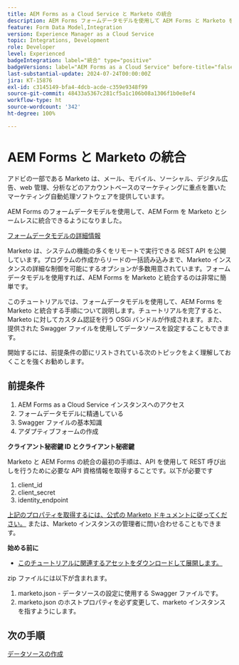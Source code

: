 ```yaml
---
title: AEM Forms as a Cloud Service と Marketo の統合
description: AEM Forms フォームデータモデルを使用して AEM Forms と Marketo を統合する方法を説明します
feature: Form Data Model,Integration
version: Experience Manager as a Cloud Service
topic: Integrations, Development
role: Developer
level: Experienced
badgeIntegration: label="統合" type="positive"
badgeVersions: label="AEM Forms as a Cloud Service" before-title="false"
last-substantial-update: 2024-07-24T00:00:00Z
jira: KT-15876
exl-id: c3145149-bfa4-4dcb-acde-c359e9348f99
source-git-commit: 48433a5367c281cf5a1c106b08a1306f1b0e8ef4
workflow-type: ht
source-wordcount: '342'
ht-degree: 100%

---
```


# AEM Forms と Marketo の統合

アドビの一部である Marketo は、メール、モバイル、ソーシャル、デジタル広告、web 管理、分析などのアカウントベースのマーケティングに重点を置いたマーケティング自動処理ソフトウェアを提供しています。

AEM Forms のフォームデータモデルを使用して、AEM Form を Marketo とシームレスに統合できるようになりました。

[フォームデータモデルの詳細情報](https://helpx.adobe.com/jp/experience-manager/6-5/forms/using/install-configure-pdf-generator.html)

Marketo は、システムの機能の多くをリモートで実行できる REST API を公開しています。プログラムの作成からリードの一括読み込みまで、Marketo インスタンスの詳細な制御を可能にするオプションが多数用意されています。フォームデータモデルを使用すれば、AEM Forms を Marketo と統合するのは非常に簡単です。

このチュートリアルでは、フォームデータモデルを使用して、AEM Forms を Marketo と統合する手順について説明します。チュートリアルを完了すると、Marketo に対してカスタム認証を行う OSGi バンドルが作成されます。また、提供された Swagger ファイルを使用してデータソースを設定することもできます。

開始するには、前提条件の節にリストされている次のトピックをよく理解しておくことを強くお勧めします。

## 前提条件

1. AEM Forms as a Cloud Service インスタンスへのアクセス
1. フォームデータモデルに精通している
1. Swagger ファイルの基本知識
1. アダプティブフォームの作成

**クライアント秘密鍵 ID とクライアント秘密鍵**

Marketo と AEM Forms の統合の最初の手順は、API を使用して REST 呼び出しを行うために必要な API 資格情報を取得することです。以下が必要です

1. client_id
1. client_secret
1. identity_endpoint

[上記のプロパティを取得するには、公式の Marketo ドキュメントに従ってください。](https://developers.marketo.com/rest-api/) または、Marketo インスタンスの管理者に問い合わせることもできます。

**始める前に**

* [このチュートリアルに関連するアセットをダウンロードして展開します。](assets/marketo.zip)

zip ファイルには以下が含まれます。

1. marketo.json - データソースの設定に使用する Swagger ファイルです。
1. marketo.json のホストプロパティを必ず変更して、marketo インスタンスを指すようにします。

## 次の手順

[データソースの作成](./part2.md)
